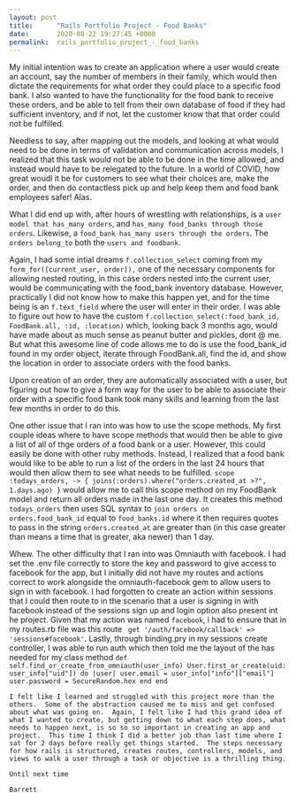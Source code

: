 ```yaml
---
layout: post
title:      "Rails Portfolio Project - Food Banks"
date:       2020-08-22 19:27:45 +0000
permalink:  rails_portfolio_project_-_food_banks
---
```



My initial intention was to create an application where a user would create an account, say the number of members in their family, which would then dictate the requirements for what order they could place to a specific food bank.  I also wanted to have the functionality for the food bank to receive these orders, and be able to tell from their own database of food if they had sufficient inventory, and if not, let the customer know that that order could not be fulfilled.

Needless to say, after mapping out the models, and looking at what would need to be done in terms of validation and communication across models, I realized that this task would not be able to be done in the time allowed, and instead would have to be relegated to the future.  In a world of COVID, how great woudl it be for customers to see what their choices are, make the order, and then do contactless pick up and help keep them and food bank employees safer!  Alas.

What I did end up with, after hours of wrestling with relationships, is a `user model that has_many orders`, and `has_many food_banks through those orders`.  Likewise, a `food_bank has_many users through the orders`.  The `orders belong_to` both the `users and foodbank`.

Again, I had some intial dreams `f.collection_select` coming from my `form_for([current_user, order]),` one of the necessary components for allowing nested routing, in this case orders nested into the current user, would be communicating with the food_bank inventory database.  However, practically I did not know how to make this happen yet, and for the time being is an `f.text_field` where the user will enter in their order.  I was able to figure out how to have the custom `f.collection_select(:food_bank_id, FoodBank.all, :id, :location)` which, looking back 3 months ago, would have made about as much sense as peanut butter and pickles, dont @ me.  But what this awesome line of code allows me to do is use the food_bank_id found in my order object, iterate through FoodBank.all, find the id, and show the location in order to associate orders with the food banks.

Upon creation of an order, they are automatically associated with a user, but figuring out how to give a form way for the user to be able to associate their order with a specific food bank took many skills and learning from the last few months in order to do this.

One other issue that I ran into was how to use the scope methods.  My first couple ideas where to have scope methods that would then be able to give a list of all of thge orders of a food bank or a user.  However, this could easily be done with other ruby methods.  Instead, I realized that a food bank would like to be able to run a list of the orders in the last 24 hours that would then allow them to see what needs to be fulfilled.  `scope :todays_orders, -> { joins(:orders).where("orders.created_at >?", 1.days.ago) }` would allow me to call this scope method on my FoodBank model and return all orders made in the last one day.  It creates this method `todays_orders` then uses SQL syntax to `join orders on orders.food_bank_id` equal to `food_banks.id` where it then requires quotes to pass in the string `orders.created_at` are greater than (in this case greater than means a time that is greater, aka newer) than 1 day.

Whew.  The other difficulty that I ran into was Omniauth with facebook.  I had set the .env file correctly to store the key and password to give access to facebook for the app, but I initially did not have my routes and actions correct to work alongside the omniauth-facebook gem to allow users to sign in with facebook.  I had forgotten to create an action within sessions that I could then route to in the scenario that a user is signing in with facebook instead of the sessions sign up and login option also present int he project.  Given that my action was named `facebook`, i had to ensure that in my routes.rb file was this route ` get '/auth/facebook/callback' => 'sessions#facebook'`.  Lastly, through binding.pry in my sessions create controller, I was able to run auth which then told me the layout of the has needed for my class method `def self.find_or_create_from_omniauth(user_info)
        User.first_or_create(uid: user_info["uid"]) do |user|
            user.email = user_info["info"]["email"]
            user.password = SecureRandom.hex
        end
    end`
		
	I felt like I learned and struggled with this project more than the others.  Some of the abstraction caused me to miss and get confused about what was going on.  Again, I felt like I had this grand idea of what I wanted to create, but getting down to what each step does, what needs to happen next, is so so so important in creating an app and project.  This time I think I did a better job than last time where I sat for 2 days before really get things started.  The steps necessary for how rails is structured, creates routes, controllers, models, and views to walk a user through a task or objective is a thrilling thing.
	
	Until next time
	
	Barrett
